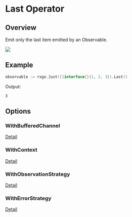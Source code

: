 # Last Operator

## Overview

Emit only the last item emitted by an Observable.

![](http://reactivex.io/documentation/operators/images/last.png)

## Example

```go
observable := rxgo.Just([]interface{}{1, 2, 3}).Last()
```

Output:

```
3
```

## Options

### WithBufferedChannel

[Detail](options.md#withbufferedchannel)

### WithContext

[Detail](options.md#withcontext)

### WithObservationStrategy

[Detail](options.md#withobservationstrategy)

### WithErrorStrategy

[Detail](options.md#witherrorstrategy)